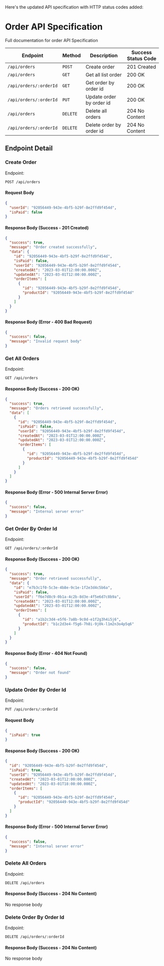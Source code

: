Here's the updated API specification with HTTP status codes added:

# Order API Specification

Full documentation for order API Specification

| Endpoint               | Method   | Description              | Success Status Code |
| ---------------------- | -------- | ------------------------ | ------------------- |
| `/api/orders`          | `POST`   | Create order             | 201 Created         |
| `/api/orders`          | `GET`    | Get all list order       | 200 OK              |
| `/api/orders/:orderId` | `GET`    | Get order by order id    | 200 OK              |
| `/api/orders/:orderId` | `PUT`    | Update order by order id | 200 OK              |
| `/api/orders`          | `DELETE` | Delete all orders        | 204 No Content      |
| `/api/orders/:orderId` | `DELETE` | Delete order by order id | 204 No Content      |

## Endpoint Detail

### Create Order

Endpoint:

```http request
POST /api/orders
```

#### Request Body

```json
{
  "userId": "92056449-943e-4bf5-b29f-8e2ffd9f454d",
  "isPaid": false
}
```

#### Response Body (Success - 201 Created)

```json
{
  "success": true,
  "message": "Order created successfully",
  "data": {
    "id": "92056449-943e-4bf5-b29f-8e2ffd9f454d",
    "isPaid": false,
    "userId": "92056449-943e-4bf5-b29f-8e2ffd9f454d",
    "createdAt": "2023-03-01T12:00:00.000Z",
    "updatedAt": "2023-03-01T12:00:00.000Z",
    "orderItems": [
      {
        "id": "92056449-943e-4bf5-b29f-8e2ffd9f454d",
        "productId": "92056449-943e-4bf5-b29f-8e2ffd9f454d"
      }
    ]
  }
}
```

#### Response Body (Error - 400 Bad Request)

```json
{
  "success": false,
  "message": "Invalid request body"
}
```

### Get All Orders

Endpoint:

```http request
GET /api/orders
```

#### Response Body (Success - 200 OK)

```json
{
  "success": true,
  "message": "Orders retrieved successfully",
  "data": [
    {
      "id": "92056449-943e-4bf5-b29f-8e2ffd9f454d",
      "isPaid": false,
      "userId": "92056449-943e-4bf5-b29f-8e2ffd9f454d",
      "createdAt": "2023-03-01T12:00:00.000Z",
      "updatedAt": "2023-03-01T12:00:00.000Z",
      "orderItems": [
        {
          "id": "92056449-943e-4bf5-b29f-8e2ffd9f454d",
          "productId": "92056449-943e-4bf5-b29f-8e2ffd9f454d"
        }
      ]
    }
  ]
}
```

#### Response Body (Error - 500 Internal Server Error)

```json
{
  "success": false,
  "message": "Internal server error"
}
```

### Get Order By Order Id

Endpoint:

```http request
GET /api/orders/:orderId
```

#### Response Body (Success - 200 OK)

```json
{
  "success": true,
  "message": "Order retrieved successfully",
  "data": {
    "id": "e7b3c1f0-5c3e-4b8e-9c1e-1f2e3d4c5b6a",
    "isPaid": false,
    "userId": "f6e7d8c9-0b1a-4c2b-8d3e-4f5e6d7c8b9a",
    "createdAt": "2023-03-01T12:00:00.000Z",
    "updatedAt": "2023-03-01T12:00:00.000Z",
    "orderItems": [
      {
        "id": "a1b2c3d4-e5f6-7a8b-9c0d-e1f2g3h4i5j6",
        "productId": "b1c2d3e4-f5g6-7h8i-9j0k-l1m2n3o4p5q6"
      }
    ]
  }
}
```

#### Response Body (Error - 404 Not Found)

```json
{
  "success": false,
  "message": "Order not found"
}
```

### Update Order By Order Id

Endpoint:

```http request
PUT /api/orders/:orderId
```

#### Request Body

```json
{
  "isPaid": true
}
```

#### Response Body (Success - 200 OK)

```json
{
  "id": "92056449-943e-4bf5-b29f-8e2ffd9f454d",
  "isPaid": true,
  "userId": "92056449-943e-4bf5-b29f-8e2ffd9f454d",
  "createdAt": "2023-03-01T12:00:00.000Z",
  "updatedAt": "2023-03-01T18:00:00.000Z",
  "orderItems": [
    {
      "id": "92056449-943e-4bf5-b29f-8e2ffd9f454d",
      "productId": "92056449-943e-4bf5-b29f-8e2ffd9f454d"
    }
  ]
}
```

#### Response Body (Error - 500 Internal Server Error)

```json
{
  "success": false,
  "message": "Internal server error"
}
```

### Delete All Orders

Endpoint:

```http request
DELETE /api/orders
```

#### Response Body (Success - 204 No Content)

No response body

### Delete Order By Order Id

Endpoint:

```http request
DELETE /api/orders/:orderId
```

#### Response Body (Success - 204 No Content)

No response body
